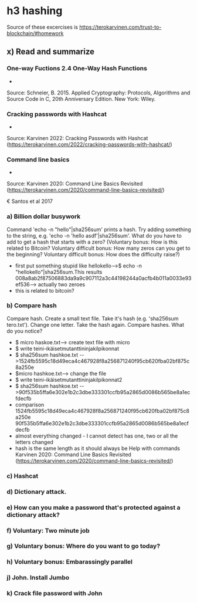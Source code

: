 # h3 hashing
Source of these excercises is https://terokarvinen.com/trust-to-blockchain/#homework
## x) Read and summarize
###  One-way Fuctions 2.4 One-Way Hash Functions
- 
Source: Schneier, B. 2015. Applied Cryptography: Protocols, Algorithms and Source Code in C, 20th Anniversary Edition. New York: Wiley.
### Cracking passwords with Hashcat
-
Source: Karvinen 2022: Cracking Passwords with Hashcat (https://terokarvinen.com/2022/cracking-passwords-with-hashcat/)
### Command line basics
-

Source: Karvinen 2020: Command Line Basics Revisited (https://terokarvinen.com/2020/command-line-basics-revisited/)

€ Santos et al 2017
### a) Billion dollar busywork
Command 'echo -n "hello"|sha256sum' prints a hash. Try adding something to the string, e.g. 'echo -n 'hello asdf'|sha256sum'. What do you have to add to get a hash that starts with a zero? (Voluntary bonus: How is this related to Bitcoin? Voluntary difficult bonus: How many zeros can you get to the beginning? Voluntary difficult bonus: How does the difficulty raise?)
- first put something stupid like hellokello-->$ echo -n "hellokello"|sha256sum.This results 008a8ab2f87506883da9a9c907112a3c44198244a0acfb4b011a0033e93ef536--> actually two zeroes
- this is related to bitcoin?

### b) Compare hash
Compare hash. Create a small text file. Take it's hash (e.g. 'sha256sum tero.txt'). Change one letter. Take the hash again. Compare hashes. What do you notice?
- $ micro haskoe.txt--> create text file with micro
- $ write teini-ikäisetmutanttininjakilpikonnat
- $ sha256sum hashkoe.txt -->1524fb5595c18d49eca4c467928f8a256871240f95cb620fba02bf875c8a250e
- $micro hashkoe.txt--> change the file
- $ write teini-ikäisetmutanttininjakilpikonnat2
- $ sha256sum hashkoe.txt -->90f535b5ffa6e302e1b2c3dbe333301ccfb95a2865d0086b565be8a1ecfdecfb
- comparison
1524fb5595c18d49eca4c467928f8a256871240f95cb620fba02bf875c8a250e
90f535b5ffa6e302e1b2c3dbe333301ccfb95a2865d0086b565be8a1ecfdecfb
- almost everything changed - I cannot detect has one, two or all the letters changed
- hash is the same length as it should always be
Help with commands Karvinen 2020: Command Line Basics Revisited (https://terokarvinen.com/2020/command-line-basics-revisited/)
### c) Hashcat

### d) Dictionary attack.

### e) How can you make a password that's protected against a dictionary attack?

### f) Voluntary: Two minute job

### g) Voluntary bonus: Where do you want to go today?

### h) Voluntary bonus: Embarassingly parallel

### j) John. Install Jumbo

### k) Crack file password with John


